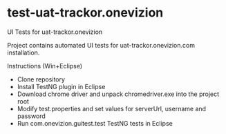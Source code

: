 # test-uat-trackor.onevizion
UI Tests for uat-trackor.onevizion

Project contains automated UI tests for uat-trackor.onevizion.com installation.

Instructions (Win+Eclipse)
* Clone repository
* Install TestNG plugin in Eclipse
* Download chrome driver and unpack chromedriver.exe into the project root
* Modify test.properties and set values for serverUrl, username and password
* Run com.onevizion.guitest.test TestNG tests in Eclipse
